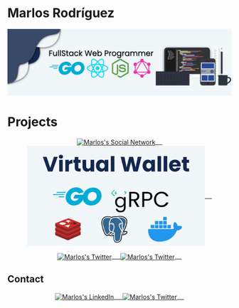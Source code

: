# Marlos Rodríguez
![Banner](https://github.com/Marlos-Rodriguez/Marlos-Rodriguez/raw/master/NewBanner.png)
# Projects

<p align="center">
    <a href="https://github.com/Marlos-Rodriguez/MERN-GraphQL-Comment-Back" target="blank">
        <img align="center" alt="Marlos's Social Network" width="400px"
            src="https://pbs.twimg.com/media/EqQPT6oWMAEOM9i?format=jpg&name=large" /> &nbsp; &nbsp;
    </a>
    <a href="https://github.com/Marlos-Rodriguez/Go-Microservice-Virtual-Wallet" target="blank">
        <img align="center" alt="Marlos's Twitter" width="400px"
            src="https://github.com/Marlos-Rodriguez/Go-Microservice-Virtual-Wallet/raw/master/image.png" /> &nbsp; &nbsp;
    </a>
</p>
<p align="center">
   <a href="https://github.com/Marlos-Rodriguez/Twitter-Clon-Back" target="blank">
        <img align="center" alt="Marlos's Twitter" width="400px" margin-top="10px"
            src="https://pbs.twimg.com/media/EqQTfkSXMAU9_oY?format=jpg&name=4096x4096" /> &nbsp; &nbsp;
    </a>
   <a href="https://github.com/Marlos-Rodriguez/MERN-Task-Servidor" target="blank">
        <img align="center" alt="Marlos's Twitter" width="400px" margin-top="10px"
            src="https://pbs.twimg.com/media/EqQK15aXAAEUeBg?format=png&name=large" /> &nbsp; &nbsp;
    </a>
</p>

## Contact

<p align="center">
    <a href="https://www.linkedin.com/in/marlos-rodriguez/" target="blank">
        <img align="center" alt="Marlos's LinkedIn" width="30px"
            src="https://www.vectorlogo.zone/logos/linkedin/linkedin-icon.svg" /> &nbsp; &nbsp;
    </a>
    <a href="https://twitter.com/RodriguezMarlos" target="blank">
        <img align="center" alt="Marlos's Twitter" width="30px"
            src="https://www.vectorlogo.zone/logos/twitter/twitter-official.svg" /> &nbsp; &nbsp;
    </a>
</p>
